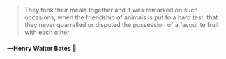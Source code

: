 > They took their meals together and it was remarked on such occasions, when the friendship of animals is put to a hard test, that they never quarrelled or disputed the possession of a favourite fruit with each other.
  #### —Henry Walter Bates [:scroll:](undefined)